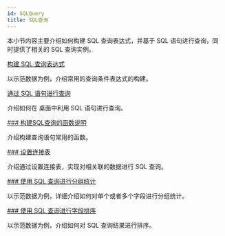 ```yaml
---
id: SQLQuery
title: SQL查询
---
```

本小节内容主要介绍如何构建 SQL 查询表达式，并基于 SQL 语句进行查询，同时提供了相关的 SQL 查询实例。

[构建 SQL 查询表达式](SQLQuery_Expression.htm)

以示范数据为例，介绍常用的查询条件表达式的构建。

[通过 SQL 语句进行查询](SQLQueryDia.htm)

介绍如何在  桌面中利用 SQL 语句进行查询。

[### 构建SQL查询的函数说明](SQLQueryFunction.htm)

介绍构建查询语句常用的函数。

[### 设置连接表](JoinItemsDia.htm)

介绍通过设置连接表，实现对相关联的数据进行 SQL 查询。

[### 使用 SQL 查询进行分组统计](SQLQuery_Group.htm)

以示范数据为例，详细介绍如何对单个或者多个字段进行分组统计。

[### 使用 SQL 查询进行字段排序](SQLQuery_OrderByexample.htm)

以示范数据为例，介绍如何对 SQL 查询结果进行排序。


